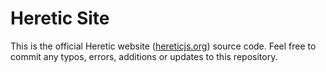 # Heretic Site

This is the official Heretic website ([hereticjs.org](https://hereticjs.org)) source code. Feel free to commit any typos, errors, additions or updates to this repository.